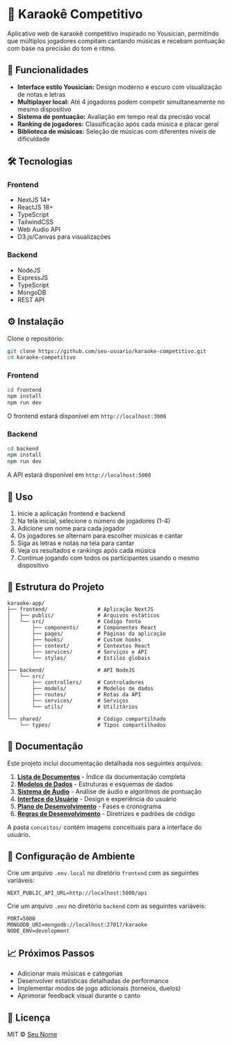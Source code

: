 # 🎤 Karaokê Competitivo

Aplicativo web de karaokê competitivo inspirado no Yousician, permitindo que múltiplos jogadores compitam cantando músicas e recebam pontuação com base na precisão do tom e ritmo.

## 🚀 Funcionalidades

* **Interface estilo Yousician:** Design moderno e escuro com visualização de notas e letras
* **Multiplayer local:** Até 4 jogadores podem competir simultaneamente no mesmo dispositivo
* **Sistema de pontuação:** Avaliação em tempo real da precisão vocal
* **Ranking de jogadores:** Classificação após cada música e placar geral
* **Biblioteca de músicas:** Seleção de músicas com diferentes níveis de dificuldade

## 🛠️ Tecnologias

### Frontend

* NextJS 14+
* ReactJS 18+
* TypeScript
* TailwindCSS
* Web Audio API
* D3.js/Canvas para visualizações

### Backend

* NodeJS
* ExpressJS
* TypeScript
* MongoDB
* REST API

## ⚙️ Instalação

Clone o repositório:

```bash
git clone https://github.com/seu-usuario/karaoke-competitivo.git
cd karaoke-competitivo
```

### Frontend

```bash
cd frontend
npm install
npm run dev
```

O frontend estará disponível em `http://localhost:3000`

### Backend

```bash
cd backend
npm install
npm run dev
```

A API estará disponível em `http://localhost:5000`

## 📱 Uso

1. Inicie a aplicação frontend e backend
2. Na tela inicial, selecione o número de jogadores (1-4)
3. Adicione um nome para cada jogador
4. Os jogadores se alternam para escolher músicas e cantar
5. Siga as letras e notas na tela para cantar
6. Veja os resultados e rankings após cada música
7. Continue jogando com todos os participantes usando o mesmo dispositivo

## 📂 Estrutura do Projeto

```
karaoke-app/
├── frontend/                # Aplicação NextJS
│   ├── public/              # Arquivos estáticos
│   └── src/                 # Código fonte
│       ├── components/      # Componentes React
│       ├── pages/           # Páginas da aplicação
│       ├── hooks/           # Custom hooks
│       ├── context/         # Contextos React
│       ├── services/        # Serviços e API
│       └── styles/          # Estilos globais
│
├── backend/                 # API NodeJS
│   └── src/
│       ├── controllers/     # Controladores
│       ├── models/          # Modelos de dados
│       ├── routes/          # Rotas da API
│       ├── services/        # Serviços
│       └── utils/           # Utilitários
│
└── shared/                  # Código compartilhado
    └── types/               # Tipos compartilhados
```

## 📝 Documentação

Este projeto inclui documentação detalhada nos seguintes arquivos:

1. [**Lista de Documentos**](lista-documentos.md) - Índice da documentação completa
2. [**Modelos de Dados**](modelos-dados.md) - Estruturas e esquemas de dados
3. [**Sistema de Áudio**](sistema-audio.md) - Análise de áudio e algoritmos de pontuação
4. [**Interface do Usuário**](interface-usuario.md) - Design e experiência do usuário
5. [**Plano de Desenvolvimento**](plano-desenvolvimento.md) - Fases e cronograma
6. [**Regras de Desenvolvimento**](agente-cursor-regras.md) - Diretrizes e padrões de código

A pasta `conceitos/` contém imagens conceituais para a interface do usuário.

## 🔧 Configuração de Ambiente

Crie um arquivo `.env.local` no diretório `frontend` com as seguintes variáveis:

```
NEXT_PUBLIC_API_URL=http://localhost:5000/api
```

Crie um arquivo `.env` no diretório `backend` com as seguintes variáveis:

```
PORT=5000
MONGODB_URI=mongodb://localhost:27017/karaoke
NODE_ENV=development
```

## 📈 Próximos Passos

* Adicionar mais músicas e categorias
* Desenvolver estatísticas detalhadas de performance
* Implementar modos de jogo adicionais (torneios, duelos)
* Aprimorar feedback visual durante o canto

## 📄 Licença

MIT © [Seu Nome](https://github.com/seu-usuario) 